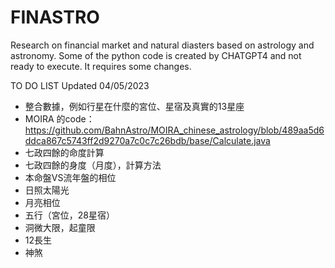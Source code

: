 # FINASTRO
Research on financial market and natural diasters based on astrology and astronomy.
Some of the python code is created by CHATGPT4 and not ready to execute. It requires some changes.




TO DO LIST Updated 04/05/2023
- 整合數據，例如行星在什麼的宮位、星宿及真實的13星座
- MOIRA 的code：https://github.com/BahnAstro/MOIRA_chinese_astrology/blob/489aa5d6ddca867c5743ff2d9270a7c0c7c26bdb/base/Calculate.java
- 七政四餘的命度計算
- 七政四餘的身度（月度），計算方法
- 本命盤VS流年盤的相位
- 日照太陽光
- 月亮相位
- 五行（宮位，28星宿）
- 洞微大限，起童限
- 12長生
- 神煞
